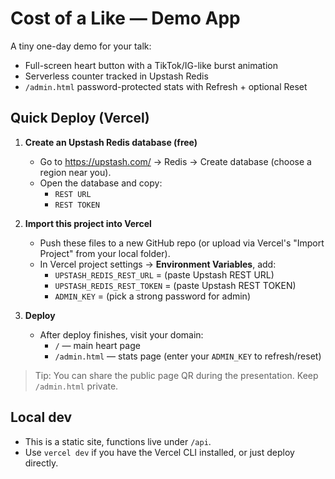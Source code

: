 # Cost of a Like — Demo App

A tiny one-day demo for your talk:
- Full-screen heart button with a TikTok/IG-like burst animation
- Serverless counter tracked in Upstash Redis
- `/admin.html` password-protected stats with Refresh + optional Reset

## Quick Deploy (Vercel)

1) **Create an Upstash Redis database (free)**
   - Go to https://upstash.com/ -> Redis -> Create database (choose a region near you).
   - Open the database and copy:
     - `REST URL`
     - `REST TOKEN`

2) **Import this project into Vercel**
   - Push these files to a new GitHub repo (or upload via Vercel's "Import Project" from your local folder).
   - In Vercel project settings -> **Environment Variables**, add:
     - `UPSTASH_REDIS_REST_URL` = (paste Upstash REST URL)
     - `UPSTASH_REDIS_REST_TOKEN` = (paste Upstash REST TOKEN)
     - `ADMIN_KEY` = (pick a strong password for admin)

3) **Deploy**
   - After deploy finishes, visit your domain:
     - `/` — main heart page
     - `/admin.html` — stats page (enter your `ADMIN_KEY` to refresh/reset)

> Tip: You can share the public page QR during the presentation. Keep `/admin.html` private.

## Local dev

- This is a static site, functions live under `/api`.
- Use `vercel dev` if you have the Vercel CLI installed, or just deploy directly.
